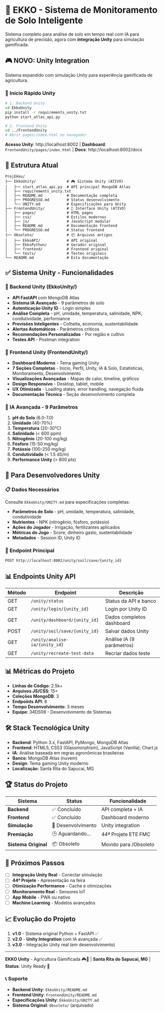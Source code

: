 # 🌱 EKKO - Sistema de Monitoramento de Solo Inteligente

Sistema completo para análise de solo em tempo real com IA para agricultura de precisão, agora com **integração Unity** para simulação gamificada.

## 🎮 **NOVO: Unity Integration**

Sistema expandido com simulação Unity para experiência gamificada de agricultura.

### 🚀 Início Rápido Unity

```bash
# 1. Backend Unity
cd EkkoUnity
pip install -r requirements_unity.txt
python start_atlas_api.py

# 2. Frontend Unity
cd ../FrontendUnity
# Abrir pages/index.html no navegador
```

**Acesso Unity**: http://localhost:8002 | **Dashboard**: `FrontendUnity/pages/index.html` | **Docs**: http://localhost:8002/docs

## 📁 Estrutura Atual

```
ProjEkko/
├── EkkoUnity/              # 🎮 Sistema Unity (ATIVO)
│   ├── start_atlas_api.py  # API principal MongoDB Atlas
│   ├── requirements_unity.txt
│   ├── README.md           # Documentação completa
│   ├── PROGRESSO.md        # Status desenvolvimento
│   └── UNITY.md            # Especificações para Unity
├── FrontendUnity/          # 🎨 Interface Unity (ATIVO)
│   ├── pages/              # HTML pages
│   ├── css/                # Estilos modernos
│   ├── js/                 # JavaScript modular
│   ├── README.md           # Documentação frontend
│   └── PROGRESSO.md        # Status frontend
├── Obsoleto/               # 📦 Arquivos antigos
│   ├── EkkoAPI/            # API original
│   ├── EkkoPython/         # Gerador original
│   ├── frontend/           # Frontend original
│   └── tests/              # Testes originais
└── README.md               # Esta documentação
```

## ✅ Sistema Unity - Funcionalidades

### 🔧 **Backend Unity (EkkoUnity/)**
- **API FastAPI** com MongoDB Atlas
- **Sistema IA Avançado** - 9 parâmetros de solo
- **Autenticação Unity ID** - Login simples
- **Análise Completa** - pH, umidade, temperatura, salinidade, NPK, condutividade, performance
- **Previsões Inteligentes** - Colheita, economia, sustentabilidade
- **Alertas Automáticos** - Parâmetros críticos
- **Recomendações Personalizadas** - Por região e cultivo
- **Testes API** - Postman integration

### 🎨 **Frontend Unity (FrontendUnity/)**
- **Dashboard Moderno** - Tema gaming Unity
- **7 Seções Completas** - Início, Perfil, Unity, IA & Solo, Estatísticas, Monitoramento, Desenvolvimento
- **Visualizações Avançadas** - Mapas de calor, timeline, gráficos
- **Design Responsivo** - Desktop, tablet, mobile
- **UX Otimizada** - Loading states, error handling, navegação fluida
- **Documentação Técnica** - Seção desenvolvimento completa

### 🧠 **IA Avançada - 9 Parâmetros**
1. **pH do Solo** (6.0-7.0)
2. **Umidade** (40-70%)
3. **Temperatura** (20-30°C)
4. **Salinidade** (< 600 ppm)
5. **Nitrogênio** (20-100 mg/kg)
6. **Fósforo** (15-50 mg/kg)
7. **Potássio** (100-250 mg/kg)
8. **Condutividade** (< 1.5 dS/m)
9. **Performance Unity** (> 800 pts)

## 🎯 Para Desenvolvedores Unity

### 📋 **Dados Necessários**
Consulte `EkkoUnity/UNITY.md` para especificações completas:

- **Parâmetros de Solo** - pH, umidade, temperatura, salinidade, condutividade
- **Nutrientes** - NPK (nitrogênio, fósforo, potássio)
- **Ações do Jogador** - Irrigação, fertilizantes aplicados
- **Métricas do Jogo** - Score, dinheiro gasto, sustentabilidade
- **Metadados** - Session ID, Unity ID

### 🔗 **Endpoint Principal**
```http
POST http://localhost:8002/unity/soil/save/{unity_id}
```

## 📊 Endpoints Unity API

| Método | Endpoint | Descrição |
|--------|----------|-----------|
| GET | `/unity/status` | Status da API e banco |
| GET | `/unity/login/{unity_id}` | Login por Unity ID |
| GET | `/unity/dashboard/{unity_id}` | Dados completos dashboard |
| POST | `/unity/soil/save/{unity_id}` | Salvar dados Unity |
| GET | `/unity/analise-ia/{unity_id}` | Análise IA (9 parâmetros) |
| GET | `/unity/recreate-test-data` | Recriar dados teste |

## 📊 Métricas do Projeto

- **Linhas de Código**: 2.5k+
- **Arquivos JS/CSS**: 15+
- **Coleções MongoDB**: 3
- **Endpoints API**: 8
- **Tempo Desenvolvimento**: 3 meses
- **Equipe**: 34DS08 - Desenvolvimento de Sistemas

## 🛠️ Stack Tecnológica Unity

- **Backend**: Python 3.x, FastAPI, PyMongo, MongoDB Atlas
- **Frontend**: HTML5, CSS3 (Glassmorphism), JavaScript (Vanilla), Chart.js
- **IA**: Análise baseada em regras agronômicas brasileiras
- **Banco**: MongoDB Atlas (nuvem)
- **Design**: Tema gaming Unity moderno
- **Localização**: Santa Rita do Sapucaí, MG

## 🏆 Status do Projeto

| Sistema | Status | Funcionalidade |
|---------|--------|----------------|
| **Backend** | ✅ Concluído | API completa + IA |
| **Frontend** | ✅ Concluído | Dashboard moderno |
| **Simulação** | 🔧 Desenvolvimento | Unity integration |
| **Premiação** | 🕒 Aguardando... | 44ª Projete ETE FMC |
| **Sistema Original** | 📦 Obsoleto | Movido para /Obsoleto |

## 🚀 Próximos Passos

- [ ] **Integração Unity Real** - Conectar simulação
- [ ] **44ª Projete** - Apresentação na feira
- [ ] **Otimização Performance** - Cache e otimizações
- [ ] **Monitoramento Real** - Sensores IoT
- [ ] **App Mobile** - PWA ou nativo
- [ ] **Machine Learning** - Modelos avançados

## 📈 Evolução do Projeto

1. **v1.0** - Sistema original Python + FastAPI ✅
2. **v2.0** - **Unity Integration** com IA avançada ✅
3. **v3.0** - Integração Unity real (em desenvolvimento)

---

**EKKO Unity** - Agricultura Gamificada 🎮🌾 | **Santa Rita do Sapucaí, MG** | **Status**: Unity Ready 🚀

### 📞 Suporte
- **Backend Unity**: `EkkoUnity/README.md`
- **Frontend Unity**: `FrontendUnity/README.md`
- **Especificações Unity**: `EkkoUnity/UNITY.md`
- **Sistema Original**: `Obsoleto/` (arquivado)